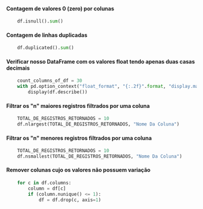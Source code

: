 
#### Contagem de valores 0 (zero) por colunas
~~~python
    df.isnull().sum()
~~~

#### Contagem de linhas duplicadas
~~~python
    df.duplicated().sum()
~~~

#### Verificar nosso DataFrame com os valores float tendo apenas duas casas decimais
~~~python
    count_columns_of_df = 30
    with pd.option_context("float_format", "{:.2f}".format, "display.max_columns", count_columns_of_df):
        display(df.describe())
~~~

#### Filtrar os "n" maiores registros filtrados por uma coluna
~~~python
    TOTAL_DE_REGISTROS_RETORNADOS = 10
    df.nlargest(TOTAL_DE_REGISTROS_RETORNADOS, "Nome Da Coluna")
~~~

#### Filtrar os "n" menores registros filtrados por uma coluna
~~~python
    TOTAL_DE_REGISTROS_RETORNADOS = 10
    df.nsmallest(TOTAL_DE_REGISTROS_RETORNADOS, "Nome Da Coluna")
~~~


#### Remover colunas cujo os valores não possuem variação
~~~python
    for c in df.columns:
        column = df[c]
        if (column.nunique() <= 1):
            df = df.drop(c, axis=1)
~~~